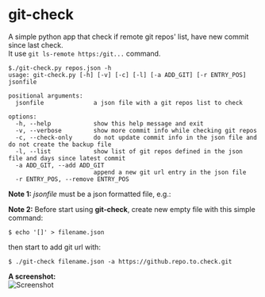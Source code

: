 # git-check

A simple python app that check if remote git repos' list, have new commit since last check.<br />
It use `git ls-remote https:/git...` command.<br />

```
$./git-check.py repos.json -h
usage: git-check.py [-h] [-v] [-c] [-l] [-a ADD_GIT] [-r ENTRY_POS] jsonfile

positional arguments:
  jsonfile              a json file with a git repos list to check

options:
  -h, --help            show this help message and exit
  -v, --verbose         show more commit info while checking git repos
  -c, --check-only      do not update commit info in the json file and do not create the backup file
  -l, --list            show list of git repos defined in the json file and days since latest commit
  -a ADD_GIT, --add ADD_GIT
                        append a new git url entry in the json file
  -r ENTRY_POS, --remove ENTRY_POS
```

**Note 1:**
_*jsonfile*_ must be a json formatted file, e.g.: 

**Note 2:**
Before start using **git-check**, create new empty file with this simple command:
```
$ echo '[]' > filename.json
```
 
then start to add git url with:
```
$ ./git-check filename.json -a https://github.repo.to.check.git
```
 
**A screenshot:**<br />
![Screenshot](https://raw.github.com/dasnoopy/git-check/main/screenshot.png)
